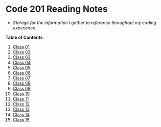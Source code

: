# Code 201 Reading Notes
- *Storage for the information I gather to reference throughout my coding experience.*  


**Table of Contents**:
1. [Class 01](../reading-notes/class-01)
1. [Class 02](../reading-notes/class-02)
1. [Class 03](../reading-notes/class-03)
1. [Class 04](../reading-notes/class-04)
1. [Class 05](../reading-notes/class-05)
1. [Class 06](../reading-notes/class-06)
1. [Class 07](../reading-notes/class-07)
1. [Class 08](../reading-notes/class-08)
1. [Class 09](../reading-notes/class-09)
1. [Class 10](../reading-notes/class-10)
1. [Class 11](../reading-notes/class-11)
1. [Class 12](../reading-notes/class-12)
1. [Class 13](../reading-notes/class-13)
1. [Class 14](../reading-notes/class-14)
1. [Class 15](../reading-notes/class-15)

